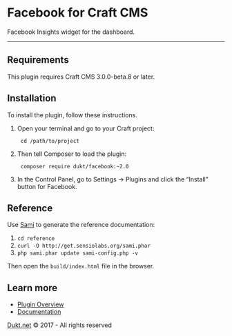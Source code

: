# Facebook for Craft CMS

Facebook Insights widget for the dashboard.

-------------------------------------------

## Requirements

This plugin requires Craft CMS 3.0.0-beta.8 or later.

## Installation

To install the plugin, follow these instructions.

1. Open your terminal and go to your Craft project:

        cd /path/to/project

2. Then tell Composer to load the plugin:

        composer require dukt/facebook:~2.0

3. In the Control Panel, go to Settings → Plugins and click the “Install” button for Facebook.

## Reference

Use [Sami](https://github.com/FriendsOfPHP/Sami) to generate the reference documentation:

1. `cd reference`
2. `curl -O http://get.sensiolabs.org/sami.phar`
3. `php sami.phar update sami-config.php -v`

Then open the `build/index.html` file in the browser.

## Learn more

- [Plugin Overview](https://dukt.net/facebook)
- [Documentation](https://github.com/dukt/facebook-docs)

[Dukt.net](https://dukt.net/) © 2017 - All rights reserved